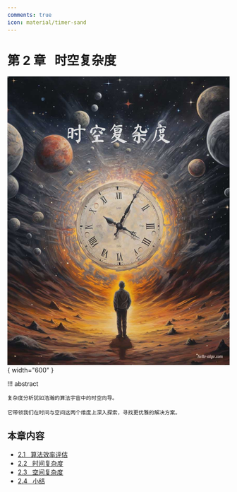 ```yaml
---
comments: true
icon: material/timer-sand
---
```


# 第 2 章 &nbsp; 时空复杂度

<div class="center-table" markdown>

![时空复杂度](../assets/covers/chapter_complexity_analysis.jpg){ width="600" }

</div>

!!! abstract

    复杂度分析犹如浩瀚的算法宇宙中的时空向导。
    
    它带领我们在时间与空间这两个维度上深入探索，寻找更优雅的解决方案。

## 本章内容

- [2.1 &nbsp; 算法效率评估](https://www.hello-algo.com/chapter_computational_complexity/performance_evaluation/)
- [2.2 &nbsp; 时间复杂度](https://www.hello-algo.com/chapter_computational_complexity/time_complexity/)
- [2.3 &nbsp; 空间复杂度](https://www.hello-algo.com/chapter_computational_complexity/space_complexity/)
- [2.4 &nbsp; 小结](https://www.hello-algo.com/chapter_computational_complexity/summary/)
